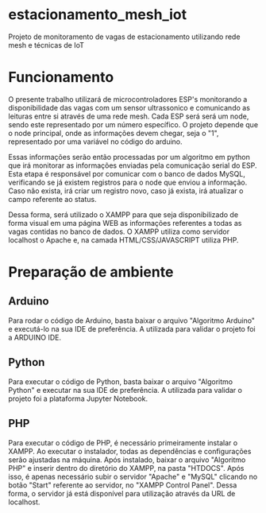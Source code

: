 # estacionamento_mesh_iot
Projeto de monitoramento de vagas de estacionamento utilizando rede mesh e técnicas de IoT

# Funcionamento
O presente trabalho utilizará de microcontroladores ESP's monitorando a disponibilidade das vagas com um sensor ultrassonico e comunicando as leituras entre si através de uma rede mesh.
Cada ESP será será um node, sendo este representado por um número específico. O projeto depende que o node principal, onde as informações devem chegar, seja o "1", representado por uma variável no código do arduino.

Essas informações serão então processadas por um algoritmo em python que irá monitorar as informações enviadas pela comunicação serial do ESP. Esta etapa é responsável por comunicar com o banco de dados MySQL, verificando se já existem registros para o node que enviou a informação. Caso não exista, irá criar um registro novo, caso já exista, irá atualizar o campo referente ao status.

Dessa forma, será utilizado o XAMPP para que seja disponibilizado de forma visual em uma página WEB as informações referentes a todas as vagas contidas no banco de dados. O XAMPP utiliza como servidor localhost o Apache e, na camada HTML/CSS/JAVASCRIPT utiliza PHP.

# Preparação de ambiente
## Arduino
Para rodar o código de Arduino, basta baixar o arquivo "Algoritmo Arduino" e executá-lo na sua IDE de preferência. A utilizada para validar o projeto foi a ARDUINO IDE.

## Python
Para executar o código de Python, basta baixar o arquivo "Algoritmo Python" e executar na sua IDE de preferência. A utilizada para validar o projeto foi a plataforma Jupyter Notebook.

## PHP
Para executar o código de PHP, é necessário primeiramente instalar o XAMPP. Ao executar o instalador, todas as dependências e configurações serão ajustadas na máquina. Após instalado, baixar o arquivo "Algoritmo PHP" e inserir dentro do diretório do XAMPP, na pasta "HTDOCS". Após isso, é apenas necessário subir o servidor "Apache" e "MySQL" clicando no botão "Start" referente ao servidor, no "XAMPP Control Panel". Dessa forma, o servidor já está disponível para utilização através da URL de localhost.
